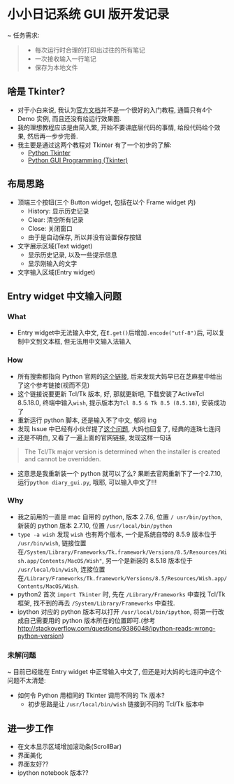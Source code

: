 # 小小日记系统 GUI 版开发记录

~ 任务需求:

> + 每次运行时合理的打印出过往的所有笔记
> + 一次接收输入一行笔记
> + 保存为本地文件


## 啥是 Tkinter?
* 对于小白来说, 我认为[官方文档](https://docs.python.org/2.7/library/tkinter.html)并不是一个很好的入门教程, 通篇只有4个 Demo 实例, 而且还没有给运行效果图.
* 我的理想教程应该是由简入繁, 开始不要讲底层代码的事情, 给段代码给个效果, 然后再一步步完善.
* 我主要是通过这两个教程对 Tkinter 有了一个初步的了解:
  * [Python Tkinter](http://www.python-course.eu/python_tkinter.php)
  * [Python GUI Programming (Tkinter)](http://www.tutorialspoint.com/python/python_gui_programming.htm)

## 布局思路
* 顶端三个按钮(三个 Button widget, 包括在以个 Frame widget 内)
  * History: 显示历史记录
  * Clear: 清空所有记录
  * Close: 关闭窗口
  * 由于是自动保存, 所以并没有设置保存按钮
* 文字展示区域(Text widget)
  * 显示历史记录, 以及一些提示信息
  * 显示刚输入的文字
* 文字输入区域(Entry widget)

## Entry widget 中文输入问题

### What
* Entry widget中无法输入中文, 在`E.get()`后增加`.encode("utf-8")`后, 可以复制中文到文本框, 但无法用中文输入法输入

### How
* 所有搜索都指向 Python 官网的[这个链接](https://www.python.org/download/mac/tcltk/), 后来发现大妈早已在芝麻星中给出了这个参考链接(视而不见)
* 这个链接说要更新 Tcl/Tk 版本, 好, 那就更新吧, 下载安装了ActiveTcl 8.5.18.0, 终端中输入`wish`, 提示版本为`Tcl 8.5 & Tk 8.5 (8.5.18)`, 安装成功了
* 重新运行 python 脚本, 还是输入不了中文, 郁闷 ing
* 发现 Issue 中已经有小伙伴提了[这个问题](https://github.com/OpenMindClub/OMOOC2py/issues/54), 大妈也回复了, 经典的连珠七连问
* 还是不明白, 又看了一遍上面的官网链接, 发现这样一句话

> The Tcl/Tk major version is determined when the installer is created and cannot be overridden.

* 这意思是我重新装一个 python 就可以了么? 果断去官网重新下了一个2.7.10, 运行`python diary_gui.py`, 哦耶, 可以输入中文了!!!

### Why
* 我之前用的一直是 mac 自带的 python, 版本 2.7.6, 位置 `/ usr/bin/python`, 新装的 python 版本 2.7.10, 位置 `/usr/local/bin/python`
* `type -a wish` 发现 `wish` 也有两个版本, 一个是系统自带的 8.5.9 版本位于 `/usr/bin/wish`, 链接位置在`/System/Library/Frameworks/Tk.framework/Versions/8.5/Resources/Wish.app/Contents/MacOS/Wish"`, 另一个是新装的 8.5.18 版本位于 `/usr/local/bin/wish`, 连接位置在`/Library/Frameworks/Tk.framework/Versions/8.5/Resources/Wish.app/Contents/MacOS/Wish`. 
* python2 首次 `import Tkinter` 时, 先在 `/Library/Frameworks` 中查找 Tcl/Tk 框架, 找不到的再去 `/System/Library/Frameworks` 中查找.
* ipython 对应的 python 版本可以打开 `/usr/local/bin/ipython`, 将第一行改成自己需要用的 python 版本所在的位置即可.(参考 <http://stackoverflow.com/questions/9386048/ipython-reads-wrong-python-version>)

### 未解问题
~ 目前已经能在 Entry widget 中正常输入中文了, 但还是对大妈的七连问中这个问题不太清楚:

* 如何令 Python 用相同的 Tkinter 调用不同的 Tk 版本? 
	* 初步思路是让 `/usr/local/bin/wish` 链接到不同的 Tcl/Tk 版本中

## 进一步工作
* 在文本显示区域增加滚动条(ScrollBar)
* 界面美化
* 界面友好??
* ipython notebook 版本??


